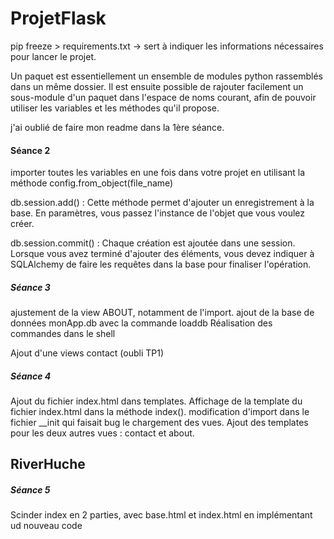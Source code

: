 # ProjetFlask
 
 pip freeze > requirements.txt -> sert à indiquer les informations nécessaires pour lancer le projet.

 Un paquet est essentiellement un ensemble de modules python rassemblés dans un même dossier. Il est ensuite possible de rajouter facilement un sous-module d'un paquet dans l'espace de noms courant, afin de pouvoir utiliser les variables et les méthodes qu'il propose.

 j'ai oublié de faire mon readme dans la 1ère séance.

#### Séance 2
importer toutes les variables en une fois dans votre projet en utilisant la méthode
config.from_object(file_name)

db.session.add() : Cette méthode permet d'ajouter un enregistrement à la base. En paramètres,
vous passez l'instance de l'objet que vous voulez créer.

db.session.commit() : Chaque création est ajoutée dans une session. Lorsque vous avez terminé
d'ajouter des éléments, vous devez indiquer à SQLAlchemy de faire les requêtes dans la base pour
finaliser l'opération.

##### Séance 3

ajustement de la view ABOUT, notamment de l'import. 
ajout de la base de données monApp.db avec la commande loaddb
Réalisation des commandes dans le shell

Ajout d'une views contact (oubli TP1)


##### Séance 4

Ajout du fichier index.html dans templates.
Affichage de la template du fichier index.html dans la méthode index().
modification d'import dans le fichier __init qui faisait bug le chargement des vues.
Ajout des templates pour les deux autres vues : contact et about.

## RiverHuche

##### Séance 5 

Scinder index en 2 parties, avec base.html et index.html en implémentant ud nouveau code